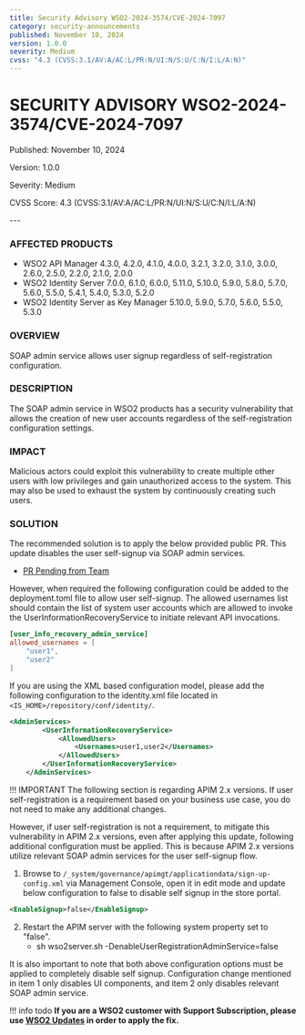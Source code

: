 ```yaml
---
title: Security Advisory WSO2-2024-3574/CVE-2024-7097
category: security-announcements
published: November 10, 2024
version: 1.0.0
severity: Medium
cvss: "4.3 (CVSS:3.1/AV:A/AC:L/PR:N/UI:N/S:U/C:N/I:L/A:N)"
---
```


# SECURITY ADVISORY WSO2-2024-3574/CVE-2024-7097

<p class="doc-info">Published: November 10, 2024</p>
<p class="doc-info">Version: 1.0.0</p>
<p class="doc-info">Severity: Medium</p>
<p class="doc-info">CVSS Score: 4.3 (CVSS:3.1/AV:A/AC:L/PR:N/UI:N/S:U/C:N/I:L/A:N)</p>
---

### AFFECTED PRODUCTS
* WSO2 API Manager 4.3.0, 4.2.0, 4.1.0, 4.0.0, 3.2.1, 3.2.0, 3.1.0, 3.0.0, 2.6.0, 2.5.0, 2.2.0, 2.1.0, 2.0.0
* WSO2 Identity Server 7.0.0, 6.1.0, 6.0.0, 5.11.0, 5.10.0, 5.9.0, 5.8.0, 5.7.0, 5.6.0, 5.5.0, 5.4.1, 5.4.0, 5.3.0, 5.2.0
* WSO2 Identity Server as Key Manager 5.10.0, 5.9.0, 5.7.0, 5.6.0, 5.5.0, 5.3.0

### OVERVIEW
SOAP admin service allows user signup regardless of self-registration configuration.


### DESCRIPTION
The SOAP admin service in WSO2 products has a security vulnerability that allows the creation of new user accounts regardless of the self-registration configuration settings.

### IMPACT
Malicious actors could exploit this vulnerability to create multiple other users with low privileges and gain unauthorized access to the system. This may also be used to exhaust the system by continuously creating such users.

### SOLUTION
The recommended solution is to apply the below provided public PR. This update disables the user self-signup via SOAP admin services.
* [PR Pending from Team]()

However, when required the following configuration could be added to the deployment.toml file to allow user self-signup. The allowed usernames list should contain the list of system user accounts which are allowed to invoke the UserInformationRecoveryService to initiate relevant API invocations.

```toml
[user_info_recovery_admin_service]
allowed_usernames = [
    "user1",
    "user2"
]
```
If you are using the XML based configuration model, please add the following configuration to the identity.xml file located in `<IS_HOME>/repository/conf/identity/`.

```xml
<AdminServices>
        <UserInformationRecoveryService>
            <AllowedUsers>
                <Usernames>user1,user2</Usernames>
            </AllowedUsers>
        </UserInformationRecoveryService>
    </AdminServices>
```

!!! IMPORTANT
The following section is regarding APIM 2.x versions. If user self-registration is a requirement based on your business use case, you do not need to make any additional changes. 

However, if user self-registration is not a requirement, to mitigate this vulnerability in APIM 2.x versions, even after applying this update, following additional configuration must be applied. This is because APIM 2.x versions utilize relevant SOAP admin services for the user self-signup flow. 

1. Browse to `/_system/governance/apimgt/applicationdata/sign-up-config.xml` via Management Console, open it in edit mode and update below configuration to false to disable self signup in the store portal.
```xml
<EnableSignup>false</EnableSignup>
```
2. Restart the APIM server with the following system property set to "false".
   * sh wso2server.sh -DenableUserRegistrationAdminService=false

It is also important to note that both above configuration options must be applied to completely disable self signup. Configuration change mentioned in item 1 only disables UI components, and item 2 only disables relevant SOAP admin service.

!!! info todo
    **If you are a WSO2 customer with Support Subscription, please use [WSO2 Updates](https://wso2.com/updates/) in order to apply the fix.**


